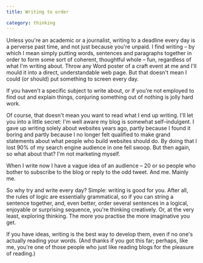 ```yaml
---
title: Writing to order

category: thinking
---
```


Unless you're an academic or a journalist, writing to a deadline every day is a perverse past time, and not just because you're unpaid. I find writing &#8211; by which I mean simply putting words, sentences and paragraphs together in order to form some sort of coherent, thoughtful whole &#8211; fun, regardless of what I'm writing about. Throw any Word poster of a craft event at me and I'll mould it into a direct, understandable web page. But that doesn't mean I could (or should) put something to screen every day.

If you haven't a specific subject to write about, or if you're not employed to find out and explain things, conjuring something out of nothing is jolly hard work.

Of course, that doesn't mean you want to read what I end up writing. I'll let you into a little secret: I'm well aware my blog is somewhat self&#8211;indulgent. I gave up writing solely about websites years ago, partly because I found it boring and partly because I no longer felt qualified to make grand statements about what people who build websites should do. By doing that I lost 90% of my search engine audience in one fell swoop. But then again, so what about that? I'm not marketing myself.

When I write now I have a vague idea of an audience &#8211; 20 or so people who bother to subscribe to the blog or reply to the odd tweet. And me. Mainly me.

So why try and write every day? Simple: writing is good for you. After all, the rules of logic are essentially grammatical, so if you can string a sentence together, and, even better, order several sentences in a logical, enjoyable or surprising sequence, you're thinking creatively. Or, at the very least, exploring thinking. The more you practise the more imaginative you get.

If you have ideas, writing is the best way to develop them, even if no one's actually reading your words. (And thanks if you got this far; perhaps, like me, you're one of those people who just like reading blogs for the pleasure of reading.)
